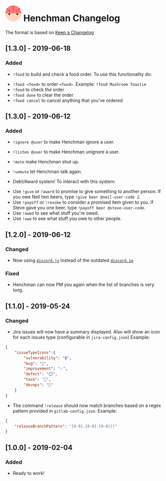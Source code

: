 # ![Henchman Logo](images/henchman-logo-small.png) Henchman Changelog

The format is based on [Keep a Changelog](https://keepachangelog.com/en/1.0.0/)

## [1.3.0] - 2019-06-18
### Added
- `!food` to build and check a food order.
To use this functionality do:
* `!food <food>` to order `<food>`. Example: `!food Mushroom Toastie`
* `!food` to check the order
* `!food done` to clear the order
* `!food cancel` to cancel anything that you've ordered


## [1.3.0] - 2019-06-12
### Added
- `!ignore @user` to make Henchman ignore a user.

- `!listen @user` to make Henchman unignore a user.

- `!mute` make Henchman shut up.

- `!unmute` let Henchman talk again.

- Debt/Award system!
To interact with this system:
* Use `!give` or `!award` to promise to give something to another person. If you owe Neil two beers, type `!give beer @neil-user-code 2`.
* Use `!payoff` or `!revoke` to consider a promised item given to you. If Steve gave you one beer, type `!payoff beer @steve-user-code`.
* Use `!owed` to see what stuff you're owed.
* Use `!owe` to see what stuff you owe to other people.

## [1.2.0] - 2019-06-12
### Changed
- Now using [`discord.js`](https://discord.js.org/) instead of the outdated [`discord.io`](https://github.com/izy521/discord.io#readme)

### Fixed
- Henchman can now PM you again when the list of branches is very long.

## [1.1.0] - 2019-05-24
### Changed
- Jira issues will now have a summary displayed. Also will show an icon for each issues type (configurable in `jira-config.json`)
Example:
```json
{
    "issueTypeIcons":{
        "vulnerability": "🔒",
        "bug": "🐞",
        "improvement": "✅",
        "defect": "⭕",
        "task": "🔷",
        "devops": "🐙"
    }
}
```
- The command `!release` should now match branches based on a regex pattern provided in `gitlab-config.json`.
Example:
```json
{
    "releaseBranchPattern": "[0-9].[0-9].[0-9]])"
}
```

## [1.0.0] - 2019-02-04
### Added
- Ready to work!
